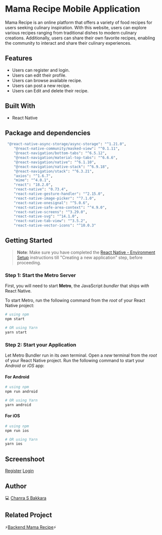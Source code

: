 # Mama Recipe Mobile Application
Mama Recipe is an online platform that offers a variety of food recipes for users seeking culinary inspiration. With this website, users can explore various recipes ranging from traditional dishes to modern culinary creations. Additionally, users can share their own favorite recipes, enabling the community to interact and share their culinary experiences.
## Features

- Users can register and login.
- Users can edit their profile.
- Users can browse available recipe.
- Users can post a new recipe.
- Users can Edit and delete their recipe.

## Built With
- React Native

## Package and dependencies
```bash
 "@react-native-async-storage/async-storage": "^1.21.0",
    "@react-native-community/masked-view": "^0.1.11",
    "@react-navigation/bottom-tabs": "^6.5.12",
    "@react-navigation/material-top-tabs": "^6.6.6",
    "@react-navigation/native": "^6.1.10",
    "@react-navigation/native-stack": "^6.9.18",
    "@react-navigation/stack": "^6.3.21",
    "axios": "^1.6.7",
    "mime": "^4.0.1",
    "react": "18.2.0",
    "react-native": "0.73.4",
    "react-native-gesture-handler": "^2.15.0",
    "react-native-image-picker": "^7.1.0",
    "react-native-onesignal": "^5.0.6",
    "react-native-safe-area-context": "^4.9.0",
    "react-native-screens": "^3.29.0",
    "react-native-svg": "^14.1.0",
    "react-native-tab-view": "^3.5.2",
    "react-native-vector-icons": "^10.0.3"
```
## Getting Started

>**Note**: Make sure you have completed the [React Native - Environment Setup](https://reactnative.dev/docs/environment-setup) instructions till "Creating a new application" step, before proceeding.

### Step 1: Start the Metro Server

First, you will need to start **Metro**, the JavaScript _bundler_ that ships _with_ React Native.

To start Metro, run the following command from the _root_ of your React Native project:

```bash
# using npm
npm start

# OR using Yarn
yarn start
```

### Step 2: Start your Application

Let Metro Bundler run in its _own_ terminal. Open a _new_ terminal from the _root_ of your React Native project. Run the following command to start your _Android_ or _iOS_ app:

#### For Android

```bash
# using npm
npm run android

# OR using Yarn
yarn android
```

#### For iOS

```bash
# using npm
npm run ios

# OR using Yarn
yarn ios
```
## Screenshoot
[Register](https://github.com/ChanraSB/react-native-MamaRecipe/assets/151555550/e872c348-4693-42e5-9fc2-b4a1d7cb5493)
[Login](https://github.com/ChanraSB/react-native-MamaRecipe/assets/151555550/66b71d8e-1d10-46e4-b878-d70ec6034ebe)
## Author
💻 [Chanra S Bakkara](https://github.com/ChanraSB)
## Related Project
⚡[Backend Mama Recipe](https://github.com/ChanraSB/chanra-s-bakkara)⚡<br>

